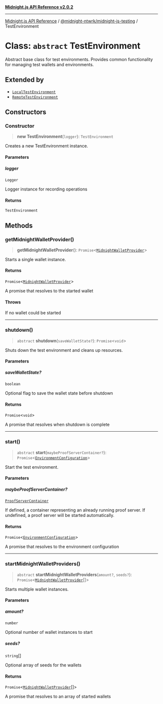 [**Midnight.js API Reference v2.0.2**](../../../README.md)

***

[Midnight.js API Reference](../../../packages.md) / [@midnight-ntwrk/midnight-js-testing](../README.md) / TestEnvironment

# Class: `abstract` TestEnvironment

Abstract base class for test environments.
Provides common functionality for managing test wallets and environments.

## Extended by

- [`LocalTestEnvironment`](LocalTestEnvironment.md)
- [`RemoteTestEnvironment`](RemoteTestEnvironment.md)

## Constructors

### Constructor

> **new TestEnvironment**(`logger`): `TestEnvironment`

Creates a new TestEnvironment instance.

#### Parameters

##### logger

`Logger`

Logger instance for recording operations

#### Returns

`TestEnvironment`

## Methods

### getMidnightWalletProvider()

> **getMidnightWalletProvider**(): `Promise`\<[`MidnightWalletProvider`](MidnightWalletProvider.md)\>

Starts a single wallet instance.

#### Returns

`Promise`\<[`MidnightWalletProvider`](MidnightWalletProvider.md)\>

A promise that resolves to the started wallet

#### Throws

If no wallet could be started

***

### shutdown()

> `abstract` **shutdown**(`saveWalletState?`): `Promise`\<`void`\>

Shuts down the test environment and cleans up resources.

#### Parameters

##### saveWalletState?

`boolean`

Optional flag to save the wallet state before shutdown

#### Returns

`Promise`\<`void`\>

A promise that resolves when shutdown is complete

***

### start()

> `abstract` **start**(`maybeProofServerContainer?`): `Promise`\<[`EnvironmentConfiguration`](../interfaces/EnvironmentConfiguration.md)\>

Start the test environment.

#### Parameters

##### maybeProofServerContainer?

[`ProofServerContainer`](../interfaces/ProofServerContainer.md)

If defined, a container representing an already
                                 running proof server. If undefined, a proof server
                                 will be started automatically.

#### Returns

`Promise`\<[`EnvironmentConfiguration`](../interfaces/EnvironmentConfiguration.md)\>

A promise that resolves to the environment configuration

***

### startMidnightWalletProviders()

> `abstract` **startMidnightWalletProviders**(`amount?`, `seeds?`): `Promise`\<[`MidnightWalletProvider`](MidnightWalletProvider.md)[]\>

Starts multiple wallet instances.

#### Parameters

##### amount?

`number`

Optional number of wallet instances to start

##### seeds?

`string`[]

Optional array of seeds for the wallets

#### Returns

`Promise`\<[`MidnightWalletProvider`](MidnightWalletProvider.md)[]\>

A promise that resolves to an array of started wallets
